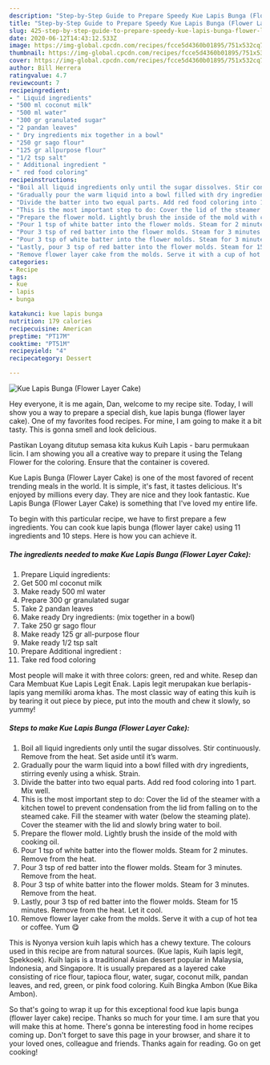 ```yaml
---
description: "Step-by-Step Guide to Prepare Speedy Kue Lapis Bunga (Flower Layer Cake)"
title: "Step-by-Step Guide to Prepare Speedy Kue Lapis Bunga (Flower Layer Cake)"
slug: 425-step-by-step-guide-to-prepare-speedy-kue-lapis-bunga-flower-layer-cake
date: 2020-06-12T14:43:12.533Z
image: https://img-global.cpcdn.com/recipes/fcce5d4360b01895/751x532cq70/kue-lapis-bunga-flower-layer-cake-recipe-main-photo.jpg
thumbnail: https://img-global.cpcdn.com/recipes/fcce5d4360b01895/751x532cq70/kue-lapis-bunga-flower-layer-cake-recipe-main-photo.jpg
cover: https://img-global.cpcdn.com/recipes/fcce5d4360b01895/751x532cq70/kue-lapis-bunga-flower-layer-cake-recipe-main-photo.jpg
author: Bill Herrera
ratingvalue: 4.7
reviewcount: 7
recipeingredient:
- " Liquid ingredients"
- "500 ml coconut milk"
- "500 ml water"
- "300 gr granulated sugar"
- "2 pandan leaves"
- " Dry ingredients mix together in a bowl"
- "250 gr sago flour"
- "125 gr allpurpose flour"
- "1/2 tsp salt"
- " Additional ingredient "
- " red food coloring"
recipeinstructions:
- "Boil all liquid ingredients only until the sugar dissolves. Stir continuously. Remove from the heat. Set aside until it’s warm."
- "Gradually pour the warm liquid into a bowl filled with dry ingredients, stirring evenly using a whisk. Strain."
- "Divide the batter into two equal parts. Add red food coloring into 1 part. Mix well."
- "This is the most important step to do: Cover the lid of the steamer with a kitchen towel to prevent condensation from the lid from falling on to the steamed cake. Fill the steamer with water (below the steaming plate). Cover the steamer with the lid and slowly bring water to boil."
- "Prepare the flower mold. Lightly brush the inside of the mold with cooking oil."
- "Pour 1 tsp of white batter into the flower molds. Steam for 2 minutes. Remove from the heat."
- "Pour 3 tsp of red batter into the flower molds. Steam for 3 minutes. Remove from the heat."
- "Pour 3 tsp of white batter into the flower molds. Steam for 3 minutes. Remove from the heat."
- "Lastly, pour 3 tsp of red batter into the flower molds. Steam for 15 minutes. Remove from the heat. Let it cool."
- "Remove flower layer cake from the molds. Serve it with a cup of hot tea or coffee. Yum 😋"
categories:
- Recipe
tags:
- kue
- lapis
- bunga

katakunci: kue lapis bunga 
nutrition: 179 calories
recipecuisine: American
preptime: "PT17M"
cooktime: "PT51M"
recipeyield: "4"
recipecategory: Dessert

---
```



![Kue Lapis Bunga (Flower Layer Cake)](https://img-global.cpcdn.com/recipes/fcce5d4360b01895/751x532cq70/kue-lapis-bunga-flower-layer-cake-recipe-main-photo.jpg)

Hey everyone, it is me again, Dan, welcome to my recipe site. Today, I will show you a way to prepare a special dish, kue lapis bunga (flower layer cake). One of my favorites food recipes. For mine, I am going to make it a bit tasty. This is gonna smell and look delicious.

Pastikan Loyang ditutup semasa kita kukus Kuih Lapis - baru permukaan licin. I am showing you all a creative way to prepare it using the Telang Flower for the coloring. Ensure that the container is covered.

Kue Lapis Bunga (Flower Layer Cake) is one of the most favored of recent trending meals in the world. It is simple, it's fast, it tastes delicious. It's enjoyed by millions every day. They are nice and they look fantastic. Kue Lapis Bunga (Flower Layer Cake) is something that I've loved my entire life.


To begin with this particular recipe, we have to first prepare a few ingredients. You can cook kue lapis bunga (flower layer cake) using 11 ingredients and 10 steps. Here is how you can achieve it.

<!--inarticleads1-->

##### The ingredients needed to make Kue Lapis Bunga (Flower Layer Cake):

1. Prepare  Liquid ingredients:
1. Get 500 ml coconut milk
1. Make ready 500 ml water
1. Prepare 300 gr granulated sugar
1. Take 2 pandan leaves
1. Make ready  Dry ingredients: (mix together in a bowl)
1. Take 250 gr sago flour
1. Make ready 125 gr all-purpose flour
1. Make ready 1/2 tsp salt
1. Prepare  Additional ingredient :
1. Take  red food coloring


Most people will make it with three colors: green, red and white. Resep dan Cara Membuat Kue Lapis Legit Enak. Lapis legit merupakan kue berlapis-lapis yang memiliki aroma khas. The most classic way of eating this kuih is by tearing it out piece by piece, put into the mouth and chew it slowly, so yummy! 

<!--inarticleads2-->

##### Steps to make Kue Lapis Bunga (Flower Layer Cake):

1. Boil all liquid ingredients only until the sugar dissolves. Stir continuously. Remove from the heat. Set aside until it’s warm.
1. Gradually pour the warm liquid into a bowl filled with dry ingredients, stirring evenly using a whisk. Strain.
1. Divide the batter into two equal parts. Add red food coloring into 1 part. Mix well.
1. This is the most important step to do: Cover the lid of the steamer with a kitchen towel to prevent condensation from the lid from falling on to the steamed cake. Fill the steamer with water (below the steaming plate). Cover the steamer with the lid and slowly bring water to boil.
1. Prepare the flower mold. Lightly brush the inside of the mold with cooking oil.
1. Pour 1 tsp of white batter into the flower molds. Steam for 2 minutes. Remove from the heat.
1. Pour 3 tsp of red batter into the flower molds. Steam for 3 minutes. Remove from the heat.
1. Pour 3 tsp of white batter into the flower molds. Steam for 3 minutes. Remove from the heat.
1. Lastly, pour 3 tsp of red batter into the flower molds. Steam for 15 minutes. Remove from the heat. Let it cool.
1. Remove flower layer cake from the molds. Serve it with a cup of hot tea or coffee. Yum 😋


This is Nyonya version kuih lapis which has a chewy texture. The colours used in this recipe are from natural sources. (Kue lapis, Kuih lapis legit, Spekkoek). Kuih lapis is a traditional Asian dessert popular in Malaysia, Indonesia, and Singapore. It is usually prepared as a layered cake consisting of rice flour, tapioca flour, water, sugar, coconut milk, pandan leaves, and red, green, or pink food coloring. Kuih Bingka Ambon (Kue Bika Ambon). 

So that's going to wrap it up for this exceptional food kue lapis bunga (flower layer cake) recipe. Thanks so much for your time. I am sure that you will make this at home. There's gonna be interesting food in home recipes coming up. Don't forget to save this page in your browser, and share it to your loved ones, colleague and friends. Thanks again for reading. Go on get cooking!
